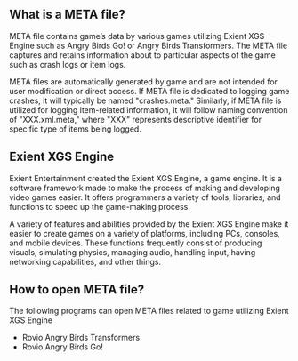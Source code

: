 ## What is a META file?

META file contains game’s data by various games utilizing Exient XGS Engine such as Angry Birds Go! or Angry Birds Transformers. The META file captures and retains information about to particular aspects of the game such as crash logs or item logs.

META files are automatically generated by game and are not intended for user modification or direct access. If META file is dedicated to logging game crashes, it will typically be named "crashes.meta." Similarly, if META file is utilized for logging item-related information, it will follow naming convention of "XXX.xml.meta," where "XXX" represents descriptive identifier for specific type of items being logged.

## Exient XGS Engine

Exient Entertainment created the Exient XGS Engine, a game engine. It is a software framework made to make the process of making and developing video games easier. It offers programmers a variety of tools, libraries, and functions to speed up the game-making process.

A variety of features and abilities provided by the Exient XGS Engine make it easier to create games on a variety of platforms, including PCs, consoles, and mobile devices. These functions frequently consist of producing visuals, simulating physics, managing audio, handling input, having networking capabilities, and other things.

## How to open META file?

The following programs can open META files related to game utilizing Exient XGS Engine 

- Rovio Angry Birds Transformers
- Rovio Angry Birds Go!
